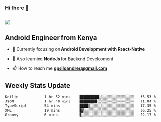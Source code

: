 ### Hi there 👋
<h2 align="left"><img src="https://readme-typing-svg.herokuapp.com?color=000000&lines=I'm+Andrew+Opollo😊;Welcome+to+my+Github😜"> </h2>

## Android Engineer from Kenya


- 🌱 Currently focusing on **Android Development with React-Native**

- 🔭 Also learning **NodeJs** for Backend Development

- 📫 How to reach me **opolloandres@gmail.com**


## Weekly Stats Update
<!--START_SECTION:waka-->

```txt
Kotlin            1 hr 52 mins    █████████░░░░░░░░░░░░░░░░   35.53 %
JSON              1 hr 40 mins    ████████░░░░░░░░░░░░░░░░░   31.84 %
TypeScript        54 mins         ████▒░░░░░░░░░░░░░░░░░░░░   17.35 %
XML               19 mins         █▓░░░░░░░░░░░░░░░░░░░░░░░   06.25 %
Groovy            6 mins          ▓░░░░░░░░░░░░░░░░░░░░░░░░   02.17 %
```

<!--END_SECTION:waka-->



